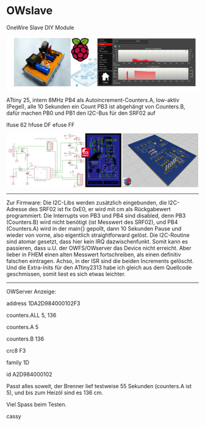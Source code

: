 # OWslave
OneWire Slave DIY Module

<p align="center">
  <img src="OWSlave2.png">
</p>


 ATtiny 25, intern 8MHz
 PB4 als Autoincrement-Counters.A, low-aktiv (Pegel), alle 10 Sekunden ein Count
 PB3 ist abgehängt von Counters.B, dafür machen PB0 und PB1 den I2C-Bus für den SRF02 auf 

 lfuse 62
 hfuse DF
 efuse FF

<p align="center">
  <img src="OWSlave.png">
</p>



-------------
Zur Firmware:
Die I2C-Libs werden zusätzlich eingebunden, die I2C-Adresse des SRF02 ist fix 0xE0, er wird mit cm als Rückgabewert programmiert. Die Interrupts von
PB3 und PB4 sind disabled, denn PB3 (Counters.B) wird nicht benötigt (ist Messwert des SRF02), und PB4 (Counters.A) wird in der main{} gepollt, dann 10 Sekunden Pause und wieder von vorne, also eigentlich straightforward gelöst. Die I2C-Routine sind atomar gesetzt, dass hier kein IRQ dazwischenfunkt. Somit kann es passieren, dass u.U. der OWFS/OWserver das Device nicht erreicht. Aber lieber in FHEM einen alten Messwert fortschreiben, als einen definitiv falschen eintragen. Achso, in der ISR sind die beiden Increments gelöscht. Und die Extra-Inits für den ATtiny2313 habe ich gleich aus dem Quellcode geschmissen, somit liest es sich etwas leichter.


-------------
OWServer Anzeige:

address 1DA2D984000102F3

counters.ALL 5, 136

counters.A 5

counters.B 136

crc8 F3

family 1D

id A2D984000102



Passt alles soweit, der Brenner lief testweise 55 Sekunden (counters.A ist 5), und bis zum Heizöl sind es  136 cm.

Viel Spass beim Testen.

cassy

